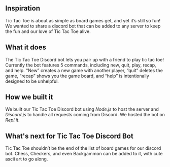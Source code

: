 ## Inspiration
Tic Tac Toe is about as simple as board games get, and yet it’s still so fun! We wanted to share a discord bot that can be added to any server to keep the fun and our love of Tic Tac Toe alive.

## What it does
The Tic Tac Toe Discord bot lets you pair up with a friend to play tic tac toe! Currently the bot features 5 commands, including new, quit, play, recap, and help. “New” creates a new game with another player, “quit” deletes the game, “recap” shows you the game board, and “help” is intentionally designed to be unhelpful. 

## How we built it
We built our Tic Tac Toe Discord bot using *Node.js* to host the server and *Discord.js* to handle all requests coming  from Discord. We hosted the bot on *Repl.it*. 

## What's next for Tic Tac Toe Discord Bot
Tic Tac Toe shouldn’t be the end of the list of board games for our discord bot. Chess, Checkers, and even Backgammon can be added to it, with cute ascii art to go along.
